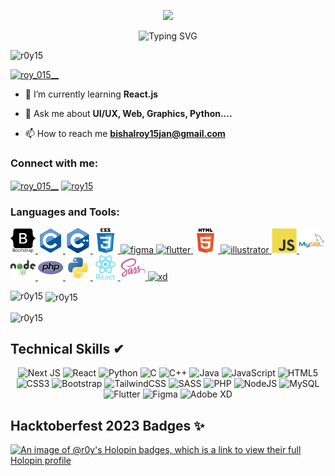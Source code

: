 <p align="center">
<img src="https://d2pnsmz45e0v9n.cloudfront.net/d4f38q%2Fpreview%2F54971259%2Fmain_large.gif?response-content-disposition=inline%3Bfilename%3D%22main_large.gif%22%3B&response-content-type=image%2Fgif&Expires=1702841334&Signature=Tx8p2fvIbgdUeq9G6Ckf9PZtG-oHL4jhrv~kZazklhhhnoIaltZUkUnST6cST~R-7oye~o5nJIgXodOzDqKSQlgMuXVUz0J0FKcQTTZkW8ZLy3nOKkDvaS4~KvsmHHo0mC3EREKplk1JZYWCEjwh-~0zaIeW3Eoj6i3SSVVt0FTvRRuGJrc-etNHOPEXuX-pqNYySrqfdK8H~M-vmwju9wV50xnwNu6KseD9jGwEHEQD9IB6qGzuzoRsth1p8yIcd41DM0hxznG0wIzxfKJW8~GU86JKAiakbL79KeAiLFUrtVFR2X8XE6LDxtFBeMFxXnGeLMhZWafJ-ezuBMCbzg__&Key-Pair-Id=APKAJT5WQLLEOADKLHBQ">
</p>

<p align="center">
  <img src="https://readme-typing-svg.herokuapp.com?font=Fira+Code&pause=1000&color=22F7D5&center=true&vCenter=true&random=false&width=550&lines=%3C+print(%22Hello+World%22)+%2F%3E%2C+I'm+Bishal+Roy;A+Tech+Enthusiast+%F0%9F%8E%B2;Loves+To+Build+Products+%E2%9C%A8;Machine+Learning+Student+%F0%9F%8E%93;Open+Source+Contributor+%E2%9C%8C;Building+Next+Gen+Websites+%F0%9F%95%B5" alt="Typing SVG" />
</p>


<p align="left"> <img src="https://komarev.com/ghpvc/?username=r0y15&label=Profile%20views&color=0e75b6&style=flat" alt="r0y15" /> </p>

<p align="left"> <a href="https://twitter.com/roy_015__" target="blank"><img src="https://img.shields.io/twitter/follow/roy_015__?logo=twitter&style=for-the-badge" alt="roy_015__" /></a> </p>

- 🌱 I’m currently learning **React.js**

- 💬 Ask me about **UI/UX, Web, Graphics, Python....**

- 📫 How to reach me **bishalroy15jan@gmail.com**

<h3 align="left">Connect with me:</h3>
<p align="left">
<a href="https://twitter.com/roy_015__" target="blank"><img align="center" src="https://raw.githubusercontent.com/rahuldkjain/github-profile-readme-generator/master/src/images/icons/Social/twitter.svg" alt="roy_015__" height="30" width="40" /></a>
<a href="https://linkedin.com/in/roy15" target="blank"><img align="center" src="https://raw.githubusercontent.com/rahuldkjain/github-profile-readme-generator/master/src/images/icons/Social/linked-in-alt.svg" alt="roy15" height="30" width="40" /></a>
</p>

<h3 align="left">Languages and Tools:</h3>
<p align="left"> <a href="https://getbootstrap.com" target="_blank" rel="noreferrer"> <img src="https://raw.githubusercontent.com/devicons/devicon/master/icons/bootstrap/bootstrap-plain-wordmark.svg" alt="bootstrap" width="40" height="40"/> </a> <a href="https://www.cprogramming.com/" target="_blank" rel="noreferrer"> <img src="https://raw.githubusercontent.com/devicons/devicon/master/icons/c/c-original.svg" alt="c" width="40" height="40"/> </a> <a href="https://www.w3schools.com/cpp/" target="_blank" rel="noreferrer"> <img src="https://raw.githubusercontent.com/devicons/devicon/master/icons/cplusplus/cplusplus-original.svg" alt="cplusplus" width="40" height="40"/> </a> <a href="https://www.w3schools.com/css/" target="_blank" rel="noreferrer"> <img src="https://raw.githubusercontent.com/devicons/devicon/master/icons/css3/css3-original-wordmark.svg" alt="css3" width="40" height="40"/> </a> <a href="https://www.figma.com/" target="_blank" rel="noreferrer"> <img src="https://www.vectorlogo.zone/logos/figma/figma-icon.svg" alt="figma" width="40" height="40"/> </a> <a href="https://flutter.dev" target="_blank" rel="noreferrer"> <img src="https://www.vectorlogo.zone/logos/flutterio/flutterio-icon.svg" alt="flutter" width="40" height="40"/> </a> <a href="https://www.w3.org/html/" target="_blank" rel="noreferrer"> <img src="https://raw.githubusercontent.com/devicons/devicon/master/icons/html5/html5-original-wordmark.svg" alt="html5" width="40" height="40"/> </a> <a href="https://www.adobe.com/in/products/illustrator.html" target="_blank" rel="noreferrer"> <img src="https://www.vectorlogo.zone/logos/adobe_illustrator/adobe_illustrator-icon.svg" alt="illustrator" width="40" height="40"/> </a> <a href="https://developer.mozilla.org/en-US/docs/Web/JavaScript" target="_blank" rel="noreferrer"> <img src="https://raw.githubusercontent.com/devicons/devicon/master/icons/javascript/javascript-original.svg" alt="javascript" width="40" height="40"/> </a> <a href="https://www.mysql.com/" target="_blank" rel="noreferrer"> <img src="https://raw.githubusercontent.com/devicons/devicon/master/icons/mysql/mysql-original-wordmark.svg" alt="mysql" width="40" height="40"/> </a> <a href="https://nodejs.org" target="_blank" rel="noreferrer"> <img src="https://raw.githubusercontent.com/devicons/devicon/master/icons/nodejs/nodejs-original-wordmark.svg" alt="nodejs" width="40" height="40"/> </a> <a href="https://www.php.net" target="_blank" rel="noreferrer"> <img src="https://raw.githubusercontent.com/devicons/devicon/master/icons/php/php-original.svg" alt="php" width="40" height="40"/> </a> <a href="https://www.python.org" target="_blank" rel="noreferrer"> <img src="https://raw.githubusercontent.com/devicons/devicon/master/icons/python/python-original.svg" alt="python" width="40" height="40"/> </a> <a href="https://reactjs.org/" target="_blank" rel="noreferrer"> <img src="https://raw.githubusercontent.com/devicons/devicon/master/icons/react/react-original-wordmark.svg" alt="react" width="40" height="40"/> </a> <a href="https://sass-lang.com" target="_blank" rel="noreferrer"> <img src="https://raw.githubusercontent.com/devicons/devicon/master/icons/sass/sass-original.svg" alt="sass" width="40" height="40"/> </a> <a href="https://www.adobe.com/products/xd.html" target="_blank" rel="noreferrer"> <img src="https://cdn.worldvectorlogo.com/logos/adobe-xd.svg" alt="xd" width="40" height="40"/> </a> </p>

<p><img align="left" src="https://github-readme-stats.vercel.app/api/top-langs?username=r0y15&show_icons=true&locale=en&layout=compact" alt="r0y15" /></p>

<p>&nbsp;<img align="center" src="https://github-readme-stats.vercel.app/api?username=r0y15&show_icons=true&locale=en" alt="r0y15" /></p>

<p><img align="center" src="https://github-readme-streak-stats.herokuapp.com/?user=r0y15&" alt="r0y15" /></p> 


## Technical Skills ✔
<div align='center'>
    <img alt="Next JS" src="https://img.shields.io/badge/Next-black?style=for-the-badge&logo=next.js&logoColor=white" />
    <img alt="React" src="https://img.shields.io/badge/react-%2320232a.svg?style=for-the-badge&logo=react&logoColor=%2361DAFB" />
    <img alt="Python" src="https://img.shields.io/badge/python-3670A0?style=for-the-badge&logo=python&logoColor=ffdd54" />
    <img alt="C" src="https://img.shields.io/badge/c-%2300599C.svg?style=for-the-badge&logo=c&logoColor=white" />
    <img alt="C++" src="https://img.shields.io/badge/c++-%2300599C.svg?style=for-the-badge&logo=c%2B%2B&logoColor=white" />
    <img alt="Java" src="https://img.shields.io/badge/java-%23ED8B00.svg?style=for-the-badge&logo=openjdk&logoColor=white" />
    <img alt="JavaScript" src="https://img.shields.io/badge/javascript-%23323330.svg?style=for-the-badge&logo=javascript&logoColor=%23F7DF1E" />
    <img alt="HTML5" src="https://img.shields.io/badge/html5-%23E34F26.svg?style=for-the-badge&logo=html5&logoColor=white" />
    <img alt="CSS3" src="https://img.shields.io/badge/css3-%231572B6.svg?style=for-the-badge&logo=css3&logoColor=white" />
    <img alt="Bootstrap" src="https://img.shields.io/badge/bootstrap-%238511FA.svg?style=for-the-badge&logo=bootstrap&logoColor=white" />
    <img alt="TailwindCSS" src="https://img.shields.io/badge/tailwindcss-%2338B2AC.svg?style=for-the-badge&logo=tailwind-css&logoColor=white" />
    <img alt="SASS" src="https://img.shields.io/badge/SASS-hotpink.svg?style=for-the-badge&logo=SASS&logoColor=white" />
    <img alt="PHP" src="https://img.shields.io/badge/php-%23777BB4.svg?style=for-the-badge&logo=php&logoColor=white" />
    <img alt="NodeJS" src="https://img.shields.io/badge/node.js-6DA55F?style=for-the-badge&logo=node.js&logoColor=white" />
    <img alt="MySQL" src="https://img.shields.io/badge/mysql-%2300f.svg?style=for-the-badge&logo=mysql&logoColor=white" />
    <img alt="Flutter" src="https://img.shields.io/badge/Flutter-%2302569B.svg?style=for-the-badge&logo=Flutter&logoColor=white" />
    <img alt="Figma" src="https://img.shields.io/badge/figma-%23F24E1E.svg?style=for-the-badge&logo=figma&logoColor=white" />
    <img alt="Adobe XD" src="https://img.shields.io/badge/Adobe%20XD-470137?style=for-the-badge&logo=Adobe%20XD&logoColor=#FF61F6" />
</div>

## Hacktoberfest 2023 Badges ✨

[![An image of @r0y's Holopin badges, which is a link to view their full Holopin profile](https://holopin.me/r0y)](https://holopin.io/@r0y)

